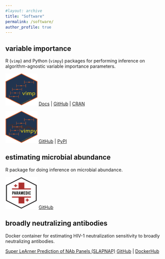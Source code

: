 ```yaml
---
#layout: archive
title: "Software"
permalink: /software/
author_profile: true
---
```


## variable importance

R (`vimp`) and Python (`vimpy`) packages for performing inference on algorithm-agnostic variable importance parameters.

[<img src="images/vimp_logo.png" title="vimp logo" id="id" class="class" width="100" height="100" alt="vimp logo" />](https://github.com/bdwilliamson/vimp)
[Docs](https://bdwilliamson.github.io/vimp/) |
[GitHub](https://github.com/bdwilliamson/vimp) |
[CRAN](https://CRAN.R-project.org/package=vimp)

[<img src="images/vimpy_logo.png" title="vimpy logo" id="id" class="class" width="100" height="100" alt="vimpy logo" />](https://github.com/bdwilliamson/vimpy)
[GitHub](https://github.com/bdwilliamson/vimpy) |
[PyPI](https://pypi.org/project/vimpy/)

## estimating microbial abundance

R package for doing inference on microbial abundance.

[<img src="images/paramedic-logo.png" title="paramedic logo" id="id" class="class" width="100" height="100" alt="paramedic logo" />](https://github.com/statdivlab/paramedic)
[GitHub](https://github.com/statdivlab/paramedic)

## broadly neutralizing antibodies

Docker container for estimating HIV-1 neutralization sensitivity to broadly neutralizing antibodies.

[Super LeArner Prediction of NAb Panels
(SLAPNAP)](https://github.com/benkeser/slapnap)
[GitHub](https://github.com/benkeser/slapnap) |
[DockerHub](https://hub.docker.com/r/slapnap/slapnap)
